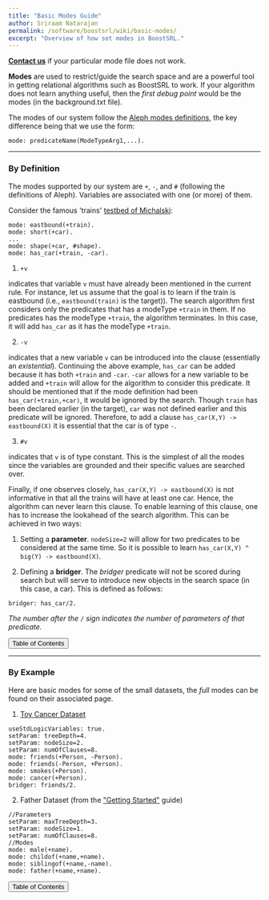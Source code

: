 ```yaml
---
title: "Basic Modes Guide"
author: Sriraam Natarajan
permalink: /software/boostsrl/wiki/basic-modes/
excerpt: "Overview of how set modes in BoostSRL."
---
```


[**Contact us**](http://www.indiana.edu/~iustarai/people.html) if your particular mode file does not work.

**Modes** are used to restrict/guide the search space and are a powerful tool in getting relational algorithms such as BoostSRL to work. If your algorithm does not learn anything useful, then the *first debug point* would be the modes (in the background.txt file).

The modes of our system follow the [Aleph modes definitions](http://www.cs.ox.ac.uk/activities/machinelearning/Aleph/aleph), the key difference being that we use the form:

```
mode: predicateName(ModeTypeArg1,...).
```

---

### By Definition

The modes supported by our system are `+`, `-`, and `#` (following the definitions of Aleph). Variables are associated with one (or more) of them.

Consider the famous 'trains' [testbed of Michalski](http://slidewiki.org/deck/1232_michalski-s-train-problem#tree-0-deck-1232-1-view):

```text
mode: eastbound(+train).
mode: short(+car).
...
mode: shape(+car, #shape).
mode: has_car(+train, -car).
```

1. `+v`

  indicates that variable `v` must have already been mentioned in the current rule. For instance, let us assume that the goal is to learn if the train is eastbound (i.e., `eastbound(train)` is the target)). The search algorithm first considers only the predicates that has a modeType `+train` in them. If no predicates has the modeType `+train`, the algorithm terminates. In this case, it will add `has_car` as it has the modeType `+train`.

2. `-v`

  indicates that a new variable `v` can be introduced into the clause (essentially an *existential*). Continuing the above example, `has_car` can be added because it has both `+train` and `-car`. `-car` allows for a new variable to be added and `+train` will allow for the algorithm to consider this predicate. It should be mentioned that if the mode definition had been `has_car(+train,+car)`, it would be ignored by the search. Though `train` has been declared earlier (in the target), `car` was not defined earlier and this predicate will be ignored. Therefore, to add a clause `has_car(X,Y) -> eastbound(X)` it is essential that the car is of type `-`.

3. `#v`

  indicates that `v` is of type constant. This is the simplest of all the modes since the variables are grounded and their specific values are searched over.

Finally, if one observes closely, `has_car(X,Y) -> eastbound(X)` is not informative in that all the trains will have at least one car. Hence, the algorithm can never learn this clause. To enable learning of this clause, one has to increase the lookahead of the search algorithm. This can be achieved in two ways:

1. Setting a **parameter**. `nodeSize=2` will allow for two predicates to be considered at the same time. So it is possible to learn `has_car(X,Y) ^ big(Y) -> eastbound(X)`.

2. Defining a **bridger**. The *bridger* predicate will not be scored during search but will serve to introduce new objects in the search space (in this case, a car). This is defined as follows:

  `bridger: has_car/2.`

  *The number after the* `/` *sign indicates the number of parameters of that predicate.*

<button class="btn btn--primary btn--large" onclick="topOfPage()">Table of Contents</button>

---

### By Example

Here are basic modes for some of the small datasets, the *full* modes can be found on their associated page.

1. [Toy Cancer Dataset](Toy-Cancer-Dataset#modes)

  ```text
useStdLogicVariables: true.
setParam: treeDepth=4.
setParam: nodeSize=2.
setParam: numOfClauses=8.
mode: friends(+Person, -Person).
mode: friends(-Person, +Person).
mode: smokes(+Person).
mode: cancer(+Person).
bridger: friends/2.
  ```

2. Father Dataset (from the ["Getting Started"](Getting-Started) guide)

  ```text
//Parameters
setParam: maxTreeDepth=3.
setParam: nodeSize=1.
setParam: numOfClauses=8.
//Modes
mode: male(+name).
mode: childof(+name,+name).
mode: siblingof(+name,-name).
mode: father(+name,+name).
  ```

<button class="btn btn--primary btn--large" onclick="topOfPage()">Table of Contents</button>

<script>
function topOfPage() {
    $('html, body').animate({ scroll: 0 }, 'fast');
}
</script>
